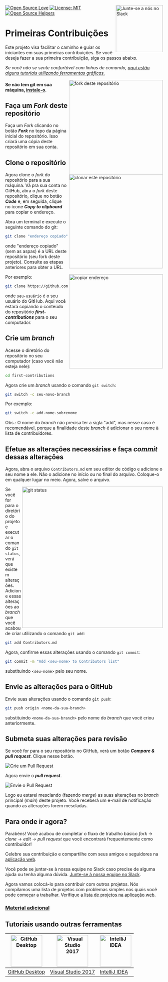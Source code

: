 [![Open Source Love](https://badges.frapsoft.com/os/v1/open-source.svg?v=103)](https://github.com/ellerbrock/open-source-badges/)
[<img align="right" width="150" src="https://firstcontributions.github.io/assets/Readme/join-slack-team.png" alt="Junte-se a nós no Slack">](https://join.slack.com/t/firstcontributors/shared_invite/zt-1hg51qkgm-Xc7HxhsiPYNN3ofX2_I8FA)
[![License: MIT](https://img.shields.io/badge/License-MIT-green.svg)](https://opensource.org/licenses/MIT)
[![Open Source Helpers](https://www.codetriage.com/roshanjossey/first-contributions/badges/users.svg)](https://www.codetriage.com/roshanjossey/first-contributions)

# Primeiras Contribuições

Este projeto visa facilitar o caminho e guiar os iniciantes em suas primeiras contribuições. Se você deseja fazer a sua primeira contribuição, siga os passos abaixo.

_Se você não se sente confortável com linhas de comando, [aqui estão alguns tutoriais utilizando ferramentas gráficas.](#Tutoriais-usando-outras-ferramentas)_

<img align="right" width="300" src="https://firstcontributions.github.io/assets/Readme/fork.png" alt="fork deste repositório" />

#### Se não tem git em sua máquina, [instale-o](https://help.github.com/articles/set-up-git/).

## Faça um _Fork_ deste repositório

Faça um _Fork_ clicando no botão **_Fork_** no topo da página inicial do repositório. Isso criará uma cópia deste repositório em sua conta.

## Clone o repositório

<img align="right" width="300" src="https://firstcontributions.github.io/assets/Readme/clone.png" alt="clonar este repositório" />

Agora clone o _fork_ do repositório para a sua máquina.
Vá pra sua conta no GitHub, abra o _fork_ deste repositório, clique no botão **_Code_** e, em seguida, clique no ícone **_Copy to clipboard_** para copiar o endereço.

Abra um terminal e execute o seguinte comando do git:

```bash
git clone "endereço copiado"
```

onde "endereço copiado" (sem as aspas) é a URL deste repositório (seu fork deste projeto). Consulte as etapas anteriores para obter a URL.

<img align="right" width="300" src="https://firstcontributions.github.io/assets/Readme/copy-to-clipboard.png" alt="copiar endereço" />

Por exemplo:

```bash
git clone https://github.com/seu-usuario/first-contributions.git
```

onde `seu-usuário` é o seu usuário do GitHub. Aqui você estará copiando o conteúdo do repositório **_first-contributions_** para o seu computador.

## Crie um _branch_

Acesse o diretório do repositório no seu computador (caso você não esteja nele):

```bash
cd first-contributions
```

Agora crie um _branch_ usando o comando `git switch`:

```bash
git switch -c seu-novo-branch
```

Por exemplo:

```bash
git switch -c add-nome-sobrenome
```

Obs.: O nome do _branch_ não precisa ter a sigla "add", mas nesse caso é recomendável, porque a finalidade deste _branch_ é adicionar o seu nome à lista de contribuidores.

## Efetue as alterações necessárias e faça _commit_ dessas alterações

Agora, abra o arquivo `Contributors.md` em seu editor de código e adicione o seu nome a ele. Não o adicione no início ou no final do arquivo. Coloque-o em qualquer lugar no meio. Agora, salve o arquivo.

<img align="right" width="450" src="https://firstcontributions.github.io/assets/Readme/git-status.png" alt="git status" />

Se você for para o diretório do projeto e executar o comando `git status`, verá que existem alterações. Adicione essas alterações ao _branch_ que você acabou de criar utilizando o comando `git add`:

```bash
git add Contributors.md
```

Agora, confirme essas alterações usando o comando `git commit`:

```bash
git commit -m "Add <seu-nome> to Contributors list"
```

substituindo `<seu-nome>` pelo seu nome.

## Envie as alterações para o GitHub

Envie suas alterações usando o comando `git push`:

```bash
git push origin <nome-da-sua-branch>
```

substituindo `<nome-da-sua-branch>` pelo nome do _branch_ que você criou anteriormente.

## Submeta suas alterações para revisão

Se você for para o seu repositório no GitHub, verá um botão **_Compare & pull request_**. Clique nesse botão.

<img src="https://firstcontributions.github.io/assets/Readme/compare-and-pull.png" alt="Crie um Pull Request" />

Agora envie o **_pull request_**.

<img src="https://firstcontributions.github.io/assets/Readme/submit-pull-request.png" alt="Envie o Pull Request" />

Logo eu estarei mesclando (fazendo _merge_) as suas alterações no _branch_ principal (_main_) deste projeto. Você receberá um e-mail de notificação quando as alterações forem mescladas.

## Para onde ir agora?

Parabéns! Você acabou de completar o fluxo de trabalho básico _fork_ -> _clone_ -> _edit_ -> _pull request_ que você encontrará frequentemente como contribuidor!

Celebre sua contribuição e compartilhe com seus amigos e seguidores na [aplicação web](https://firstcontributions.github.io/#social-share).

Você pode se juntar-se à nossa equipe no Slack caso precise de alguma ajuda ou tenha alguma dúvida. [Junte-se à nossa equipe no Slack](https://join.slack.com/t/firstcontributors/shared_invite/zt-1hg51qkgm-Xc7HxhsiPYNN3ofX2_I8FA).

Agora vamos colocá-lo para contribuir com outros projetos. Nós compilamos uma lista de projetos com problemas simples nos quais você pode começar a trabalhar. Verifique [a lista de projetos na aplicação web](https://firstcontributions.github.io/#project-list).

### [ Material adicional ](../additional-material/translations/Portugues/additional-material.pt-br.md)

## Tutoriais usando outras ferramentas

| <a href="../gui-tool-tutorials/translations/Portuguese/github-desktop-tutorial.pt-br.md"><img alt="GitHub Desktop" src="https://desktop.github.com/images/desktop-icon.svg" width="100"></a> | <a href="../gui-tool-tutorials/translations/Portuguese/github-windows-vs2017-tutorial.pt-br.md"><img alt="Visual Studio 2017" src="https://upload.wikimedia.org/wikipedia/commons/c/cd/Visual_Studio_2017_Logo.svg" width="100"></a> | <a href="../gui-tool-tutorials/translations/Portuguese/github-windows-intellij-tutorial.pt-br.md"><img alt="IntelliJ IDEA" src="https://upload.wikimedia.org/wikipedia/commons/thumb/9/9c/IntelliJ_IDEA_Icon.svg/512px-IntelliJ_IDEA_Icon.svg.png" width=100></a> |
| --------------------------------------------------------------------------------------------------------------------------------------------------------------------------------- | ------------------------------------------------------------------------------------------------------------------------------------------------------------------------------------------------------ | ------------------------------------------------------------------------------------------------------------------------------------------------------------------------------------------------------------------------------------------------------ |
| [GitHub Desktop](../gui-tool-tutorials/translations/Portuguese/github-desktop-tutorial.pt-br.md)                                                                                             | [Visual Studio 2017](../gui-tool-tutorials/translations/Portuguese/github-windows-vs2017-tutorial.pt-br.md)                                                                                                       | [IntelliJ IDEA](../gui-tool-tutorials/translations/Portuguese/github-windows-intellij-tutorial.pt-br.md)                                                                                                                                                          |
